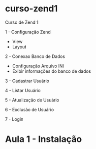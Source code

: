 curso-zend1
===========

Curso de Zend 1

1 - Configuração Zend
  - View
  - Layout

2 - Conexao Banco de Dados
  - Configuração Arquivo INI
  - Exibir informações do banco de dados

3 - Cadastrar Usuário

4 - Listar Usuário

5 - Atualização de Usuário

6 - Exclusão de Usuário

7 - Login
    
Aula 1 - Instalação
====================


